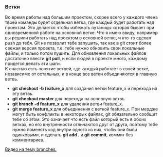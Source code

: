 ### Ветки
Во время работы над большим проектом, скорее всего у каждого члена твоей команды будет отдельная ветка, где каждый будет работать над проектам. Это делается чтобы избежать путаницы которая бывает при одновременной работе на основной ветке. Что я имею ввиду, например вы решили работать над проектом в основной ветке, и кто-то сделал push до тебя. Git не позволит тебе запушить, так как в git стоит более свежая версия проекта, т.е. тебе нужно обновить свои локальные файлы, и только потом пушить. Для обновления локальных файлов достаточно ввести **git pull**, и если людей в проекте много, каждому придется делать эти шаги.  
К счастью есть понятие ветвей, где каждый работает в своей ветке, независимо от остальных, и в конце все ветки объединяются в главную ветвь.
- **git checkout -b feature_x** для создания ветки feature_x и перехода на эту ветвь.
- **git checkout master** для перехода на основную ветвь.
- **git branch -d feature_x** для удаления ветви feature_x.
- **git merge feature_x** для объединения с веткой feature_x. При мердже могут быть конфликты в некоторых файлах, git обязательно сообщит тебе об этом. Это означает что есть файл который есть в обоих ветках, но его внутренности отличаются друг от друга, поэтому тебе нужно поменять код внутри одного из них, чтобы они были одинковыми, и сделать **git add .** и **git commit**, коммит без комментариев.
    
<a href="https://www.youtube.com/watch?v=XX-Kct0PfFc" target="_blank">Видео на тему branches.</a>    


